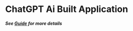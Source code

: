# ChatGPT Ai Built Application
##### See [Guide](https://besochill.github.io/Ai_build_an_app/) for more details
